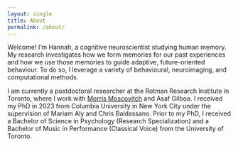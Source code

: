```yaml
---
layout: single
title: About
permalink: /about/
---
```


Welcome! I’m Hannah, a cognitive neuroscientist studying human memory. My research investigates how we form memories for our past experiences and how we use those memories to guide adaptive, future-oriented behaviour. To do so, I leverage a variety of behavioural, neuroimaging, and computational methods.

I am currently a postdoctoral researcher at the Rotman Research Institute in Toronto, where I work with [Morris Moscovitch](https://neuropsychologylab.psych.utoronto.ca/index.html) and Asaf Gilboa. I received my PhD in 2023 from Columbia University in New York City under the supervision of Mariam Aly and Chris Baldassano. Prior to my PhD, I received a Bachelor of Science in Psychology (Research Specialization) and a Bachelor of Music in Performance (Classical Voice) from the University of Toronto.
